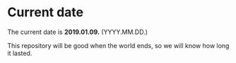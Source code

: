 # Current date

The current date is **2019.01.09.** (YYYY.MM.DD.)

This repository will be good when the world ends, so we will know how long it lasted.